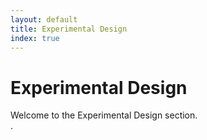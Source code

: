 ```yaml
---
layout: default
title: Experimental Design
index: true
---
```


# Experimental Design

<div class="va-introtext">
Welcome to the Experimental Design section.
</div>.